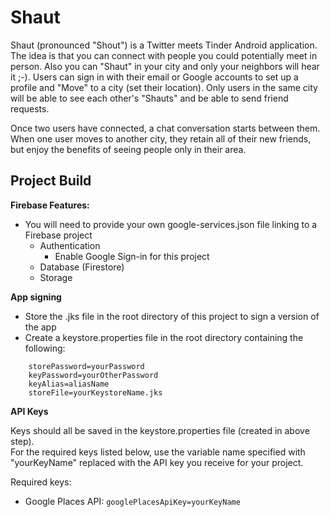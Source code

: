 # Shaut
Shaut (pronounced "Shout") is a Twitter meets Tinder Android application.  The idea is that you can connect with people you could potentially meet in person. Also you can "Shaut" in your city and only your neighbors will hear it ;-).  Users can sign in with their email or Google accounts to set up a profile and "Move" to a city (set their location).  Only users in the same city will be able to see each other's "Shauts" and be able to send friend requests.  

Once two users have connected, a chat conversation starts between them.  When one user moves to another city, they retain all of their new friends, but enjoy the benefits of seeing people only in their area. 

## Project Build

**Firebase Features:**
* You will need to provide your own google-services.json file linking to a Firebase project
    * Authentication
        * Enable Google Sign-in for this project
    * Database (Firestore)
    * Storage 

**App signing**
* Store the .jks file in the root directory of this project to sign a version of the app
* Create a keystore.properties file in the root directory containing the following:
```
    storePassword=yourPassword
    keyPassword=yourOtherPassword
    keyAlias=aliasName
    storeFile=yourKeystoreName.jks
```
**API Keys**

Keys should all be saved in the keystore.properties file (created in above step).  
For the required keys listed below, use the variable name specified with "yourKeyName" 
replaced with the API key you receive for your project.

Required keys:
* Google Places API: ```googlePlacesApiKey=yourKeyName```
